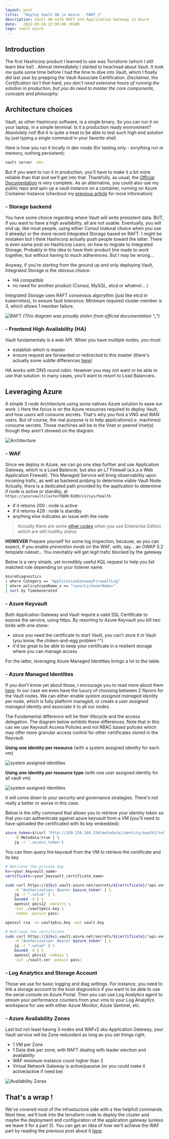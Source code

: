 ```yaml
---
layout: post
title:  "Deploy Vault HA in Azure - PART 1"
description: Vault HA with RAFT and Application Gateway in Azure
date:   2022-03-10 22:00:00 +0100
tags: vault azure
---
```


## Introduction
The first Hashicorp product I learned to use was Terraform (which I still learn btw ha!) . Almost immediately I started to hear/read about Vault. It took me quite some time before I had the time to dive into Vault, which I finally did last year by prepping the Vault Associate Certification. 
*Disclaimer, the Certification isn't that hard, you don't need extensive hours of running the solution in production, but you do need to master the core components, concepts and philosophy*.

## Architecture choices
Vault, as other Hashicorp software, is a single binary. So you can run it on your laptop, in a simple terminal. Is it a production ready environment? Absolutely not! But it is quite a treat to be able to test such high end solution by just typing a single command in your favorite shell.

Here is how you run it locally in dev mode (for testing only - evrything run in memory, nothing persistent):

```bash
vault server -dev
```

But if you want to run it in production, you'll have to make it a bit more reliable than that and we'll get into that. Thankfully, as usual, the [Official Documentation](https://www.vaultproject.io/docs) is very complete.
As an alternative, you could also use my public repo and spin up a vault instance on a container, running on Azure Container Instance (checkout my [previous article](https://nfrappart.github.io/2021/09/12/test-vault-on-aci.html) for more information)

### - Storage backend
You have some choice regarding where Vault will write presistent data. BUT, if you want to have a high availability, all are not usable. Eventually, you will end up, like most people, using either Consul (natural choice when you use it already) or the more recent Integrated Storage based on RAFT.
I might be mistaken but I think Hashicorp actually push people toward the latter. There is even some post on Hashicorp Learn, on how to migrate to Integrated Storage. Probably in this idea to have their product line made to work together, but without having to much adherences. But I may be wrong...

Anyway, if you're starting from the ground up and only deploying Vault, Integrated Storage is the obivous choice:
- HA compatible
- no need for another product (Consul, MySQL, etcd or whatnot... )

Integrated Storage uses RAFT consensus algorythm (just like etcd in kubernetes), to ensure fault tolerance. Minimum required cluster member is 3, which allows 1 member failure.

![RAFT](/pictures/vaultraft.png)
*(This diagram was proudly stolen from official documentation ^_^)*

### - Frontend High Availability (HA)
Vault fundamentaly is a web API. When you have multiple nodes, you must:
- establish which is master
- ensure request are forwarded or redirected to this master (there's actually some subtle differences [here](https://www.vaultproject.io/docs/concepts/ha))

HA works with DNS round robin. However you may not want or be able to use that solution. In many cases, you'll want to resort to Load Balancers.

## Leveraging Azure

A simple 3 node Architecture using some natives Azure solution to ease our work :)
Here the focus is on the Azure resources required to deploy Vault, and how *users* will consume secrets. That's why you find a VNG and WAN users. But of course, the real purpose is to help applications(i.e. machines) consume secrets. Those machines will be in the Vnet or peered Vnet(s) though they aren't showed on the diagram.

![Architecture](/pictures/blog-vaultha.drawio.png)

### - WAF
Since we deploy in Azure, we can go one step further and use Application Gateway, which is a Load Balancer, but also an L7 Firewall (a.k.a a Web Application Firewall).
This Managed Service will bring observability upon incoming trafic, as well as backend probing to determine viable Vault Node.
Actually, there is a dedicated path provided by the application to determine if node is active or standby, at `https://yourvaultclusterFQDN:8200/v1/sys/health`
- if it returns 200 : node is active
- if it returns 429 : node is standby
- anything else indicates an issue with the node

> Actually there are some [other codes](https://www.vaultproject.io/api/system/health) when you use Enterprise Edition which are still healthy status

**HOWEVER** Prepare yourself for some log inspection, because, as you can expect, if you enable *prevention mode* on the WAF, with, say... an OWAP 3.2 template ruleset... You inevitably will get legit trafic blocked by the gateway.

Below is a very simple, yet incredibly useful KQL request to help you list matched rule depending on your listener name.

```bash
AzureDiagnostics
| where Category == "ApplicationGatewayFirewallLog"
| where policyScopeName_s == "<yourListenerName>"
| sort by TimeGenerated

```

### - Azure Keyvault
Both Application Gateway and Vault require a valid SSL Certificate to expose the service, using https. By resorting to Azure Keyvault you kill two birds with one stone:
- since you need the certificate to start Vault, you can't store it *in* Vault (you know, the chiken-and-egg problem ^^)
- it'd be great to be able to keep your certificate in a resilient storage where you can manage access

For the latter, leveraging Azure Managed Identities brings a lot to the table. 

### - Azure Managed Identities
If you don't know yet about those, I encourage you to read more about them [here](https://docs.microsoft.com/en-us/azure/active-directory/managed-identities-azure-resources/how-managed-identities-work-vm).
In our case we even have the luxury of choosing between 2 flavors for the Vault nodes. We can either enable *system assigned managed identity* per node, which is fully platform managed, or create a *user assigned managed identity* and associate it to all our nodes.

The Fundamental difference will be their lifecycle and the access delegation. The diagram below exhibits these differences. Note that in this cas we use Keyvault Access Policies and not RBAC based policies which may offer more granular access control for other certificates stored in the Keyvault.

**Using one identity per resource** 
(with a system assigned identity for each vm)

![system assigned identities](/pictures/blog-vaulthasystemmanagedidentity.drawio.png)

**Using one identity per resource type** 
(with one user assigned identity for all vault vm)

![system assigned identities](/pictures/blog-vaulthusermanagedidentity.drawio.png)

It will come down to your security and governance strategies. There's not really a better or worse in this case.

Below is the nifty command that allows you to retrieve your identity token so that you can authenticate against azure keyvault from a VM (you'll need to have uploaded the certificated with its key embedded):

```bash
azure_token=$(curl 'http://169.254.169.254/metadata/identity/oauth2/token?api-version=2018-02-01&resource=https%3A%2F%2Fvault.azure.net' \
    -H Metadata:true | \ 
    jq -r '.access_token')

```

You can then query the keyvault from the VM to retrieve the certificate and its key

```bash
# Retrieve the private key
kv=<your_keyvault_name>
certificate=<your_keyvault_certificate_name>

sudo curl https://${kv}.vault.azure.net/secrets/${certificate}/?api-version=2016-10-01 \
    -H "Authorization: Bearer $azure_token" | \
    jq -r ".value" | \
    base64 -d | \
    openssl pkcs12 -nocerts \
    -out ./vaultpkcs.key \
    -nodes -passin pass:

openssl rsa -in vaultpkcs.key -out vault.key

# Retrieve the certificate
sudo curl https://${kv}.vault.azure.net/secrets/${certificate}/?api-version=2016-10-01 \
    -H "Authorization: Bearer $azure_token" | \
    jq -r ".value" | \
    base64 -d | \
    openssl pkcs12 -nokeys \
    -out ./vault.cer -passin pass:

```

### - Log Analytics and Storage Account
Those we use for basic logging and diag settings. For instance, you need to link a storage account to the boot diagnostics if you want to be able to use the serial console on Azure Portal. Then you can use Log Analytics agent to stream your performance counters from your vms to your Log Analytics workspace for use with either Azure Monitor, Azure Sentinel, etc.


### - Azure Availability Zones
Last but not least having 3 nodes and WAFv2 sku Application Gateway, your Vault service will be Zone redundant as long as you set things right.
- 1 VM per Zone
- 1 Data disk per zone, with RAFT dealing with leader election and availability
- WAF minimum instance count higher than 2
- Virtual Network Gateway is active/passive (or you could make it active/active if need be)

![Availability Zones](/pictures/blog-availabilityzones.drawio.png)

## That's a wrap !
We've covered most of the infrastucture side with a few helpfull commands. Next time, we'll look into the terraform code to deploy the cluster and maybe the deployment and configuration of the application gateway (unless we leave it for a part 3).
You can get an idea of how we'll achieve the WAF part by reading the previous post about it [here](https://nfrappart.github.io/2022/02/17/azure-application-gateway.html).

